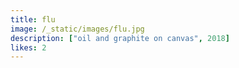 ```yaml
---
title: flu
image: /_static/images/flu.jpg
description: ["oil and graphite on canvas", 2018]
likes: 2
---
```

